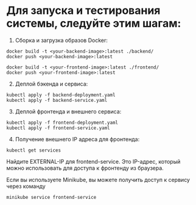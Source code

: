 # Для запуска и тестирования системы, следуйте этим шагам:

1. Сборка и загрузка образов Docker:

``` 
docker build -t <your-backend-image>:latest ./backend/
docker push <your-backend-image>:latest

docker build -t <your-frontend-image>:latest ./frontend/
docker push <your-frontend-image>:latest

```

2. Деплой бэкенда и сервиса:

``` 
kubectl apply -f backend-deployment.yaml
kubectl apply -f backend-service.yaml

```

3. Деплой фронтенда и внешнего сервиса:

```
kubectl apply -f frontend-deployment.yaml
kubectl apply -f frontend-service.yaml

```
4. Получение внешнего IP адреса для фронтенда:

```
kubectl get services

``` 
Найдите EXTERNAL-IP для frontend-service. Это IP-адрес, который можно использовать для доступа к фронтенду из браузера.

Если вы используете Minikube, вы можете получить доступ к сервису через команду 

```
minikube service frontend-service

```